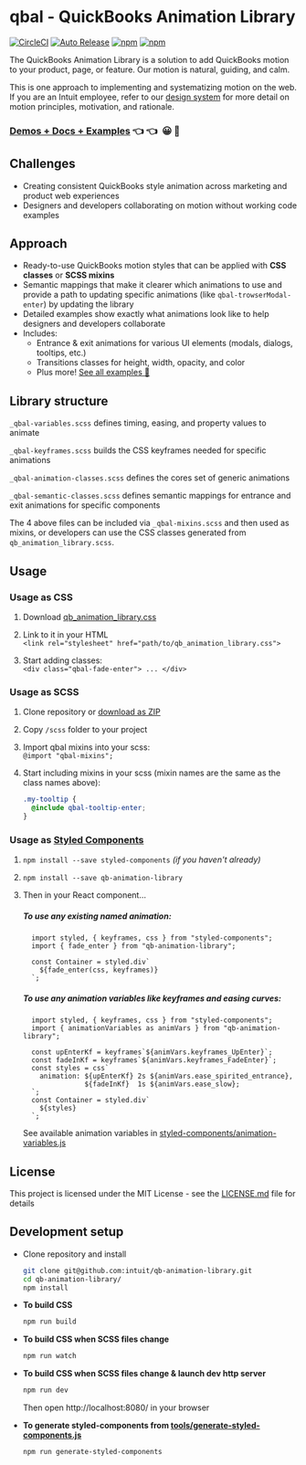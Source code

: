 # qbal - QuickBooks Animation Library

[![CircleCI](https://circleci.com/gh/intuit/qb-animation-library.svg?style=svg)](https://circleci.com/gh/intuit/qb-animation-library)
[![Auto Release](https://img.shields.io/badge/release-auto.svg?colorA=888888&colorB=9B065A&label=auto)](https://github.com/intuit/auto-release)
[![npm](https://img.shields.io/npm/v/qb-animation-library.svg)](https://www.npmjs.com/package/qb-animation-library)
[![npm](https://img.shields.io/npm/dt/qb-animation-library.svg)](https://www.npmjs.com/package/qb-animation-library)

The QuickBooks Animation Library is a solution to add QuickBooks motion to your product, page, or feature. Our motion is natural, guiding, and calm.

This is one approach to implementing and systematizing motion on the web. If you are an Intuit employee, refer to our <a href="https://designsystem.quickbooks.com/bolt/forward-momentum/">design system</a> for more detail on motion principles, motivation, and rationale.</p>

### [**Demos + Docs + Examples**](https://intuit.github.io/qb-animation-library/) 👈 👈&nbsp; 😀 🎉

## Challenges

- Creating consistent QuickBooks style animation across marketing and product web experiences
- Designers and developers collaborating on motion without working code examples

## Approach

- Ready-to-use QuickBooks motion styles that can be applied with **CSS classes** or **SCSS mixins**
- Semantic mappings that make it clearer which animations to use and provide a path to updating specific animations (like `qbal-trowserModal-enter`) by updating the library
- Detailed examples show exactly what animations look like to help designers and developers collaborate
- Includes:
  - Entrance & exit animations for various UI elements (modals, dialogs, tooltips, etc.)
  - Transitions classes for height, width, opacity, and color
  - Plus more! [See all examples 👀](https://intuit.github.io/qb-animation-library/)

## Library structure

`_qbal-variables.scss` defines timing, easing, and property values to animate

`_qbal-keyframes.scss` builds the CSS keyframes needed for specific animations

`_qbal-animation-classes.scss` defines the cores set of generic animations

`_qbal-semantic-classes.scss` defines semantic mappings for entrance and exit animations for specific components

The 4 above files can be included via `_qbal-mixins.scss` and then used as mixins, or developers can use the CSS classes generated from `qb_animation_library.scss`.

## Usage

### Usage as CSS

1. Download [qb_animation_library.css](css/qb_animation_library.css)

1. Link to it in your HTML  
   `<link rel="stylesheet" href="path/to/qb_animation_library.css">`

1. Start adding classes:  
   `<div class="qbal-fade-enter"> ... </div>`

### Usage as SCSS

1. Clone repository or [download as ZIP](../../archive/master.zip)

1. Copy `/scss` folder to your project

1. Import qbal mixins into your scss:  
   `@import "qbal-mixins";`

1. Start including mixins in your scss (mixin names are the same as the class names above):

   ```scss
   .my-tooltip {
     @include qbal-tooltip-enter;
   }
   ```

### Usage as [Styled Components](https://www.styled-components.com/)

1. `npm install --save styled-components` *(if you haven't already)*

1. `npm install --save qb-animation-library`

1. Then in your React component...

    ##### To use any existing named animation:
    ```JSX  
      import styled, { keyframes, css } from "styled-components";
      import { fade_enter } from "qb-animation-library";

      const Container = styled.div`
        ${fade_enter(css, keyframes)}
      `;
    ```
  
    ##### To use any animation variables like keyframes and easing curves:
    ```JSX  
      import styled, { keyframes, css } from "styled-components";
      import { animationVariables as animVars } from "qb-animation-library";
      
      const upEnterKf = keyframes`${animVars.keyframes_UpEnter}`;
      const fadeInKf = keyframes`${animVars.keyframes_FadeEnter}`;
      const styles = css`
        animation: ${upEnterKf} 2s ${animVars.ease_spirited_entrance},
                   ${fadeInKf}  1s ${animVars.ease_slow};
      `;
      const Container = styled.div`
        ${styles}
      `;
    ```
    See available animation variables in [styled-components/animation-variables.js](styled-components/animation-variables.js)

## License

This project is licensed under the MIT License - see the [LICENSE.md](LICENSE.md) file for details

<!-- ## Issues -->

<!-- ## Inspiration -->

## Development setup

- Clone repository and install

  ```bash
  git clone git@github.com:intuit/qb-animation-library.git
  cd qb-animation-library/
  npm install
  ```

- **To build CSS**

  ```bash
  npm run build
  ```

- **To build CSS when SCSS files change**

  ```bash
  npm run watch
  ```

- **To build CSS when SCSS files change & launch dev http server**

  ```bash
  npm run dev
  ```

  Then open http://localhost:8080/ in your browser

- **To generate styled-components from [tools/generate-styled-components.js](tools/generate-styled-components.js)**

  ```bash
  npm run generate-styled-components
  ```

